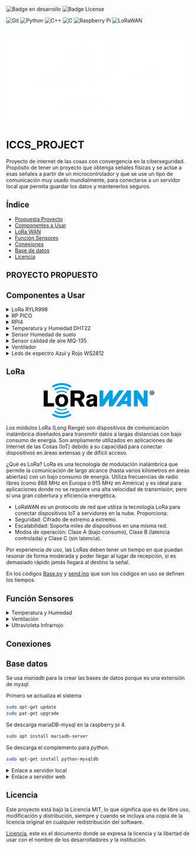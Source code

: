 ![Badge en desarrollo](https://img.shields.io/badge/STATUS-EN%20DESAROLLO-green) ![Badge License](https://img.shields.io/badge/License-MIT-yellow)

![Git](https://img.shields.io/badge/git-%23F05033.svg?style=for-the-badge&logo=git&logoColor=white) ![Python](https://img.shields.io/badge/python-3670A0?style=for-the-badge&logo=python&logoColor=ffdd54) ![C++](https://img.shields.io/badge/c++-%2300599C.svg?style=for-the-badge&logo=c%2B%2B&logoColor=white) ![C](https://img.shields.io/badge/c-%2300599C.svg?style=for-the-badge&logo=c&logoColor=white) ![Raspberry Pi](https://img.shields.io/badge/-Raspberry_Pi-C51A4A?style=for-the-badge&logo=Raspberry-Pi) ![LoRaWAN](https://img.shields.io/badge/LoRaWAN-blue?style=for-the-badge&logo=lorawan&logoColor=white)

[![Escuela Colombiana Ingenieros](Images/Logotipo_eci.png)](https://www.escuelaing.edu.co/)

# ICCS_PROJECT
Proyecto de internet de las cosas con convergencia en la ciberseguridad. Propósito de tener un proyecto que obtenga señales físicas y se actúe a esas señales a partir de un microcontrolador y que se use un tipo de comunicación muy usado mundialmente, para conectarse a un servidor local que permita guardar los datos y mantenerlos seguros.

## Índice
* [Propuesta Proyecto](#-PROYECTO-PROPUESTO)
* [Componentes a Usar](#componentes-a-usar)
* [LoRa WAN](#LoRa)
* [Función Sensores](#Función-Sensores)
* [Conexiones](#conexiones)
* [Base de datos](#base-datos)
* [Licencia](#licencia)


## PROYECTO PROPUESTO


## Componentes a Usar
<details>
<summary>LoRa RYLR998</summary>

### Modulo lora
[![LoRa](Images/rylr998.png)](https://www.amazon.com/-/es/M%C3%B3dulo-interfaz-RYLR998-certificaci%C3%B3n-antena/dp/B099RM1XMG)
Modulo lora que funciona por _UART_ siendo muy versátil y útil para microcontroladores simples. La forma en la que funciona este modulo es por comandos que el mismo fabricante recomienda usar y se pueden ver en el [manual](Documents/LoRa_AT_Command_RYLR998_RYLR498_EN.pdf).

Básicos comandos a usar:

>"AT" -> Verificación de conectividad
>
>"AT+ADDRESS=X" -> Indicar dirección 
>
>"AT+NETWORKID=Y" -> Indicar dirección de red
>
>"?" -> Al final de cualquier comando para verificar default

</details>

<details>
<summary> RP PICO </summary>

### Raspberry pi pico
[![PI PICO](Images/pi_pico.png)](https://www.raspberrypi.com/documentation/microcontrollers/pico-series.html#pico-1-family)
La **Raspberry Pi Pico** es una placa de desarrollo económica y versátil basada en el microcontrolador **RP2040**, diseñado por Raspberry Pi. Es ideal para proyectos de electrónica, IoT, robótica y más.

- **Procesador Dual-Core ARM Cortex-M0+** a 133 MHz.
- **264 KB de SRAM** integrada.
- **2 MB de memoria Flash** en la placa (en el modelo estándar).
- **DMA (Direct Memory Access)** para transferencias de datos eficientes.
- **26 pines GPIO** multifuncionales.
- Soporte para **PWM**, **I2C**, **SPI**, **UART** y **ADC**.
- **3 entradas analógicas** (12-bit ADC).
Voltaje de operación: **1.8V a 5.5V**.
- Conector **Micro-USB** para alimentación y programación.
- Modo de bajo consumo (**Sleep** y **Dormant**).
- Soporte nativo para **MicroPython** y **C/C++**

Pequeño ejemplo en micropython para encender y apagar progresivamente el led incluido en la tarjeta.
```python
import time
from machine import Pin, PWM

pwm = PWM(Pin(25))

pwm.freq(1000)

duty = 0
direction = 1
while True:
    duty += direction
    if duty > 255:
        duty = 255
        direction = -1
    elif duty < 0:
        duty = 0
        direction = 1
    pwm.duty_u16(duty * duty)
    time.sleep(0.001)
```
</details>

<details>
<summary> RPI4 </summary>

### Raspberry pi 4

[![RPI4](Images/pi4.png)](https://www.raspberrypi.com/products/raspberry-pi-4-model-b/specifications/)
La **Raspberry Pi 4** es una potente computadora de placa única (SBC) diseñada para una amplia gama de aplicaciones, desde proyectos educativos hasta servidores domésticos y sistemas embebidos. Es la versión más avanzada de la serie Raspberry Pi, con mejoras significativas en rendimiento y conectividad.

- **Procesador Broadcom BCM2711** con CPU Quad-Core ARM Cortex-A72 a **1.5 GHz**.
- Opciones de memoria RAM: **2 GB**, **4 GB** u **8 GB** (LPDDR4).
- Soporte para **microSD** (arranque del sistema operativo).
- **2 puertos USB 3.0** y **2 puertos USB 2.0** para dispositivos externos.
- Compatible con almacenamiento externo vía USB o SSD.
- **Doble banda Wi-Fi (2.4 GHz y 5 GHz)** y **Bluetooth 5.0**.
- **Gigabit Ethernet** para conexiones de red de alta velocidad.
- **2 puertos HDMI** (soporte para resoluciones de hasta **4K**).
- GPU **VideoCore VI** para aceleración gráfica y de video.
- Soporte para decodificación de video **4K H.265**.
- Salida dual HDMI para configuraciones de pantalla múltiple.
- **40 pines GPIO** compatibles con versiones anteriores.
- Soporte para **I2C**, **SPI**, **UART**, **PWM** y más.
- Voltaje de entrada: **5V** mediante conector **USB-C**.
- Consumo de energía optimizado para proyectos embebidos.

[Descripción pines python](https://gpiozero.readthedocs.io)

```python
from gpiozero import LED
from time import sleep

led = LED(17)  # Conectar un LED al pin GPIO 17

while True:
    led.on()   # Encender el LED
    sleep(1)   # Esperar 1 segundo
    led.off()  # Apagar el LED
    sleep(1)   # Esperar 1 segundo
```
</details>

<details>
<summary>Temperatura y Humedad DHT22</summary>

### DHT22
[![DHT22](Images/DHT22-Sensor-Pinout.png)](https://www.instructables.com/Raspberry-Pi-Pico-DHT22-AM2302-Temperature-Sensor-/)
El DHT22 es un sensor digital que mide la temperatura y la humedad relativa del ambiente. Es muy utilizado en proyectos de electrónica, IoT y automatización del hogar debido a su precisión y facilidad de uso.
Características Principales
Rango de medición de temperatura: -40°C a 80°C (±0.5°C de precisión).
Rango de medición de humedad: 0% a 100% (±2% de precisión).
Salida digital: Proporciona los datos en formato digital, lo que facilita su lectura con microcontroladores como Arduino, Raspberry Pi, ESP8266, etc.
Frecuencia de muestreo: Realiza una medición cada 2 segundos (no es recomendable leerlo más rápido).
Alimentación: Funciona con un voltaje de 3.3V a 5V.
Conexión: Tiene 3 o 4 pines (dependiendo del modelo):
VCC: Alimentación (3.3V o 5V).
GND: Conexión a tierra.
Data: Pin de comunicación digital (envía los datos al microcontrolador).
NC (opcional): Pin no conectado (no se usa).
</details>

<details>
<summary> Sensor Humedad de suelo</summary>

### Sensor de Humedad de Suelo
[]()
El sensor de humedad de suelo es un dispositivo utilizado para medir el contenido de agua en el suelo. Es ampliamente utilizado en proyectos de jardinería, agricultura y sistemas de riego automatizados para asegurar que las plantas reciban la cantidad adecuada de agua.

- **Rango de medición**: Proporciona una lectura analógica que varía según la humedad del suelo.
- **Voltaje de operación**: Generalmente funciona con 3.3V a 5V.
- **Salida**: Señal analógica que puede ser leída por un microcontrolador.
- **Conexión**: Tiene 3 pines:
    - **VCC**: Alimentación (3.3V o 5V).
    - **GND**: Conexión a tierra.
    - **AOUT**: Salida analógica que proporciona la lectura de humedad.


</details>

<details>
<summary> Sensor calidad de aire MQ-135</summary>

### MQ-135
[![sensor MQ135](/PROYECTO/ICCS_PROJECT/Images/MQ135-sensor.png)]()
El sensor MQ-135 es un dispositivo utilizado para medir la calidad del aire. Es capaz de detectar una variedad de gases nocivos, incluyendo amoníaco, dióxido de carbono, alcohol, benceno, humo y otros gases peligrosos. Este sensor es comúnmente utilizado en aplicaciones de monitoreo ambiental y sistemas de purificación de aire.

- Alta sensibilidad a gases nocivos
- Respuesta rápida
- Larga vida útil y bajo costo
- Fácil de integrar en sistemas de monitoreo

- Monitoreo de calidad del aire en interiores
- Sistemas de purificación de aire
- Detectores de humo y gases tóxicos
- Sistemas de ventilación y aire acondicionado
</details>

<details>
<summary> Ventilador </summary>

### Ventilador

El uso de ventiladores en un sistema de invernadero es crucial para mantener un ambiente controlado y saludable para las plantas. Los ventiladores pueden ser utilizados tanto para la entrada como para la salida de aire, asegurando una circulación adecuada y evitando problemas como el sobrecalentamiento y la acumulación de humedad.

#### Ventilador de Entrada

Los ventiladores de entrada se utilizan para introducir aire fresco del exterior al interior del invernadero. Esto ayuda a mantener una temperatura adecuada y a proporcionar dióxido de carbono (CO2) necesario para la fotosíntesis.

- **Ubicación**: Generalmente se colocan en las paredes laterales del invernadero.
- **Función**: Introducir aire fresco y mantener niveles adecuados de CO2.
- **Control**: Pueden ser controlados automáticamente mediante sensores de temperatura y CO2.

#### Ventilador de Salida

Los ventiladores de salida se utilizan para extraer el aire caliente y húmedo del interior del invernadero, ayudando a mantener una temperatura y humedad óptimas.

- **Ubicación**: Generalmente se colocan en el techo o en las paredes opuestas a los ventiladores de entrada.
- **Función**: Extraer aire caliente y húmedo para evitar el sobrecalentamiento y la acumulación de humedad.
- **Control**: Pueden ser controlados automáticamente mediante sensores de temperatura y humedad.
</details>

<details>
<summary> Leds de espectro Azul y Rojo WS2812 </summary>

### Leds WS2812
[![ws2812 leds](/PROYECTO/ICCS_PROJECT/Images/ws2812-sensor.jpg)]()
Los LEDs WS2812 son LEDs RGB direccionables individualmente, lo que significa que cada LED puede ser controlado de manera independiente. Son ideales para proyectos de iluminación decorativa y efectos visuales.

- **Voltaje de operación**: 5V.
- **Control**: Protocolo de comunicación de un solo cable.
- **Colores**: Rojo, verde y azul (RGB).
- **Uso**: Iluminación decorativa, efectos visuales, señalización.
</details>

## LoRa

<p align="center">
    <img src="Images/LoRaWAN_Logo.png" alt="LoRaWAN" width="300px">
</p>
 
Los módulos LoRa (Long Range) son dispositivos de comunicación inalámbrica diseñados para transmitir datos a largas distancias con bajo consumo de energía. Son ampliamente utilizados en aplicaciones de Internet de las Cosas (IoT) debido a su capacidad para conectar dispositivos en áreas extensas y de difícil acceso.

¿Qué es LoRa?
LoRa es una tecnología de modulación inalámbrica que permite la comunicación de largo alcance (hasta varios kilómetros en áreas abiertas) con un bajo consumo de energía. Utiliza frecuencias de radio libres (como 868 MHz en Europa o 915 MHz en América) y es ideal para aplicaciones donde no se requiere una alta velocidad de transmisión, pero sí una gran cobertura y eficiencia energética.

- LoRaWAN es un protocolo de red que utiliza la tecnología LoRa para conectar dispositivos IoT a servidores en la nube. Proporciona:
- Seguridad: Cifrado de extremo a extremo.
- Escalabilidad: Soporta miles de dispositivos en una misma red.
- Modos de operación: Clase A (bajo consumo), Clase B (latencia controlada) y Clase C (sin latencia).

Por experiencia de uso, las LoRas deben tener un tiempo en que puedan resonar de forma moderada y poder llegar al lugar de recepción, si es demasiado rápido jamás llegará al destino la señal.

En los códigos [Base.py](/ICCS_PROJECT/LoRa%20RYLR998/MicroPython/Base.py) y [send.ino](/ICCS_PROJECT/LoRa%20RYLR998/C_C++/send/send.ino) que son los códigos en uso se definen los tiempos.

## Función Sensores

<details>
<summary>Temperatura y Humedad</summary>

Temperaturas Promedio, Máxima y Mínima en un Invernadero

#### 1. Temperatura Promedio
Rango general: 18°C a 24°C.
Cultivos comunes:
- Hortalizas (tomate, pimiento, pepino): 20°C a 24°C.
- Frutas (fresas, melones): 18°C a 22°C.
- Plantas ornamentales: 18°C a 21°C.

#### 2. Temperatura Máxima
Rango general: 25°C a 30°C.
Consideraciones:
Temperaturas superiores a 30°C pueden causar estrés térmico en las plantas, reducir la fotosíntesis y afectar la polinización.
Es importante contar con sistemas de ventilación, sombreado o enfriamiento para evitar que la temperatura supere este umbral.

#### 3. Temperatura Mínima
Rango general: 12°C a 15°C.
Consideraciones:
Temperaturas inferiores a 10°C pueden ralentizar el crecimiento de las plantas y aumentar el riesgo de enfermedades.
En climas fríos, se utilizan sistemas de calefacción para mantener la temperatura dentro del rango óptimo.

#### 4. Recomendaciones para el Control de Temperatura
Monitoreo Constante:
Usa sensores de temperatura conectados a un sistema de monitoreo en tiempo real.
Ejemplo: Sensores DHT22 o DS18B20 conectados a un Arduino o Raspberry Pi.
Automatización:
Implementa sistemas automáticos para controlar la ventilación, calefacción y enfriamiento.
Ejemplo: Usa actuadores para abrir/cerrar ventanas o encender/apagar calefactores.
Rangos Específicos por Cultivo:
Ajusta los rangos de temperatura según las necesidades del cultivo y su etapa de crecimiento (germinación, crecimiento, floración, fructificación).
Alertas:
Configura alertas para notificar cuando la temperatura supere los rangos deseados.

#### 1. Humedad Promedio
Rango general: 50% a 70%.
Cultivos comunes:
- Hortalizas (tomate, pimiento, pepino): 60% - 70%.
- Frutas (fresas, melones): 50% - 60%.
- Plantas ornamentales: 50% - 70%.

#### 2. Humedad Máxima
Rango general: 70% a 80%.
Humedades superiores a 80% aumentan el riesgo de enfermedades fúngicas (como mildiu u oídio) y reducen la transpiración de las plantas.
Es importante contar con sistemas de ventilación o deshumidificación para evitar humedades excesivas.

#### 3. Humedad Mínima
Rango general: 40% a 50%.
Humedades inferiores a 40% pueden causar estrés hídrico en las plantas, reducir la fotosíntesis y aumentar la transpiración.
</details>

<details>
<summary>Ventilación</summary>

#### 1. Tasa de Renovación de Aire (Promedio)
Rango general: 20 a 30 renovaciones de aire por hora.
Descripción:
Esto significa que el volumen total de aire dentro del invernadero debe ser reemplazado entre 20 y 30 veces cada hora.
Este valor es un promedio y puede variar según el tamaño del invernadero, el tipo de cultivo y las condiciones climáticas externas.

#### 2. Velocidad del Aire (Mínimo y Máximo)
Velocidad mínima: 0.1 a 0.3 m/s.
Una velocidad demasiado baja puede generar zonas de aire estancado, lo que aumenta el riesgo de enfermedades y desuniformidad en el crecimiento de las plantas.
Velocidad máxima: 0.5 a 1.0 m/s.
Una velocidad demasiado alta puede causar estrés mecánico en las plantas y aumentar la transpiración, lo que lleva a un mayor consumo de agua.

#### 3. Apertura de Ventanas (Mínimo y Máximo)
Apertura mínima: 10% a 20% del área total del techo o laterales.
Esto permite una ventilación básica para evitar el sobrecalentamiento y la acumulación de humedad.
Apertura máxima: 50% a 70% del área total del techo o laterales.
En días calurosos o con alta radiación solar, se recomienda abrir las ventanas al máximo para permitir una ventilación adecuada.
Factores que Influyen en la Ventilación
Tamaño del Invernadero:
Invernaderos más grandes requieren sistemas de ventilación más potentes o un mayor número de ventanas.
Tipo de Cultivo:
Algunos cultivos son más sensibles a las corrientes de aire (por ejemplo, las hortalizas de hoja), mientras que otros toleran velocidades más altas (por ejemplo, los tomates).
Clima Externo:
En climas cálidos y húmedos, se necesita una mayor ventilación para reducir la temperatura y la humedad.
En climas fríos, la ventilación debe ser controlada para evitar pérdidas de calor.
Sistemas de Ventilación:
Ventilación natural: Utiliza ventanas laterales y cenitales que se abren y cierran automáticamente.
Ventilación forzada: Usa ventiladores eléctricos para mover el aire.

#### 4. Recomendaciones para una Ventilación Eficiente
Ventilación Natural:
Instala ventanas laterales y cenitales que permitan la entrada y salida de aire.
Asegúrate de que las ventanas estén distribuidas uniformemente para evitar zonas de aire estancado.
Ventilación Forzada:
Usa ventiladores para mover el aire cuando la ventilación natural no sea suficiente.
Coloca los ventiladores estratégicamente para crear un flujo de aire uniforme.
Control Automático:
Usa sensores de temperatura y humedad para automatizar la apertura y cierre de ventanas o el encendido de ventiladores.
Ejemplo: Si la temperatura supera los 28°C, abre las ventanas al 50%.
Sombreado:
Combina la ventilación con sistemas de sombreado (mallas o pinturas reflectantes) para reducir la carga térmica.
</details>

<details>
<summary>Ultravioleta Infrarrojo</summary>

</details>


## Conexiones


## Base datos

Se usa _mariadb_ para la crear las bases de datos porque es una extensión de _mysql_.

Primero se actualiza el sistema
```bash
sudo apt-get update
sudo pat-get upgrade
```

Se descarga mariaDB-mysql en la raspberry pi 4.
```bash
sudo apt install mariadb-server 
```

Se descarga el complemento para _python_.
```bash
sudo apt-get install python-mysqldb
```

<details>
<summary>Enlace a servidor local</summary>

### Servidor Local

Ingresamos al host de mysql.

```bash
sudo mysql -u root
```
Creamos la base de datos del ***Invernadero***

```SQL
CREATE DATABASE Invernadero;
```
Nos adentramos en la base de datos

```SQL
USE Invernadero;
```
Creamos la tabla DHT22

```SQL
CREATE TABLE DHT22 (ID INT AUTO_INCREMENT PRIMARY KEY, time TIMESTAMP, Temperatura FLOAT, Humedad FLOAT);
```
Ahora, se debe mostrar la tabla

```SQL
DESCRIBE DHT22;
```
Ahora, se crea el usuario host

```SQL
CREATE USER 'RPI4'@'localhost' IDENTIFIED BY 'raspberry4';
```
Se otorgan permisos

```SQL
GRANT ALL PRIVILEGES ON *.* TO 'RPI4'@'localhost';
```
Para ver las bases de datos se usa:

```SQL
SHOW DATABASES;
SHOW TABLES;
```
Y para conectar la base de datos al sistema con python.

```Python
name_db = MYSQLdb.connect(host="localhost",user="RPI4",passwd="raspberry4",db="Invernadero") #conexión con MYSQL/MariaDB 
cursor = db.cursor() # crear cursor

cursor.execute('''INSERT INTO DHT22 (time,Temperatura, Humedad) VALUES (NOW(),%s, %s);''',(temp,hum)) # ingresar datos
db.commit() # 
```
Para verificar lo que ha pasado en la base de datos se va a SQL
```SQL
SELECT * FROM DHT22;
```

Ahora, para poder hacer control sin necesidad de verificar la base en mysql, se puede usar una erramienta que nos permite conectar la dirección ip para abrirla en el navegador con el mismo router.
[Nginx](https://nginx.org/en/) o [Apache2](https://httpd.apache.org/docs/trunk/es/install.html)

```bash
sudo apt install nginx

sudo apt install apache2
```

Con esto hecho, solo se debe ingresar al terminal

```bash
ifconfig
```
Y se mostraran las configuraciones de ip de internet y bluetooth de la raspberry, ahí solo nos interesa ip4 no ip6, con este ip4 se ingresa tal cual el número al buscador y se visualiza un html que modificaremos.
Con el siguiente comando nos dirigimos al lugar donde estan los datos de la página local.

```bash
RPI4@LocalHost:~ $ cd /var/www/html
RPI4@LocalHost:/var/www/html $ ls
    index.nginx-debian.html
RPI4@LocalHost:/var/www/html $ cat index.nginx-debian.html 
```
Ahora, de forma opcional se puede cambiar el propietario del directorio al host.

```bash
sudo chown RPI4:RPI4 .
sudo chown RPI4: html .
```
Con ls se ve dos archivos ahora y se puede eliminar el archivo index anterior con rm y se genera codigo como [local web](/ICCS_PROJECT/Code/WEB/LOCAL/iccs.html).
Para lograr el control de la base de datos se instala _php_ y _phpmyadmin_.

```bash
sudo apt install php libapache2-mod-php php-mysql
sudo apt install phpmyadmin
```
Se debe editar configuraciones de _apache_ para que se conecte con **php** y **phpmyadmin**.

```bash
sudo nano /etc/apache2/apache2.conf
```

En la última linea agregar:


> Include /etc/phpmyadmin/apache.conf


Igual se vuelven a cambiar directivas si se quiere solo usar archivos .php.

```bash
sudo nano /etc/apache2/mods-enabled/dir.conf
```

Se cambia index.php a la cabeza.

> DirectoryIndex index.php index.html index.cgi index.pl index.xhtml index.htm

Ahora, se reinicia apache.

```bash
sudo systemctl restart apache2
```

Ahora, se necesita ir a __/var/www/html__ donde el archivo se cambia por index.php y para poder editar se tiene:

```bash
sudo nano index.php
```
Ahora, podemos ir a nuestro navegador web y en la misma red se tiene que buscar

> http://localhost/index.php
> YOUR_IP_ADDRESS

Como ya se tiene también **phpMyAdmin** se puede ver todos los datos de las bases de datos en:

> YOUR_IP_ADDRESS/phpmyadmin

Y para finalizar, se utiliza un código de php que permita conectarse y visualizar los datos de la tabla de datos y de otras tablas asociadas.

>>> inserta una imagen de previsualizacion de como queda <<<
</details>

<details>
<summary>Enlace a servidor web</summary>

### Servidor web


</details>

## Licencia

Este proyecto está bajo la Licencia MIT, lo que significa que es de libre uso, modificación y distribución, siempre y cuando se incluya una copia de la licencia original en cualquier redistribución del software.

[Licencia](/LICENSE), este es el documento donde se expresa la licencia y la libertad de usar con el nombre de los desarrolladores y la institución.

